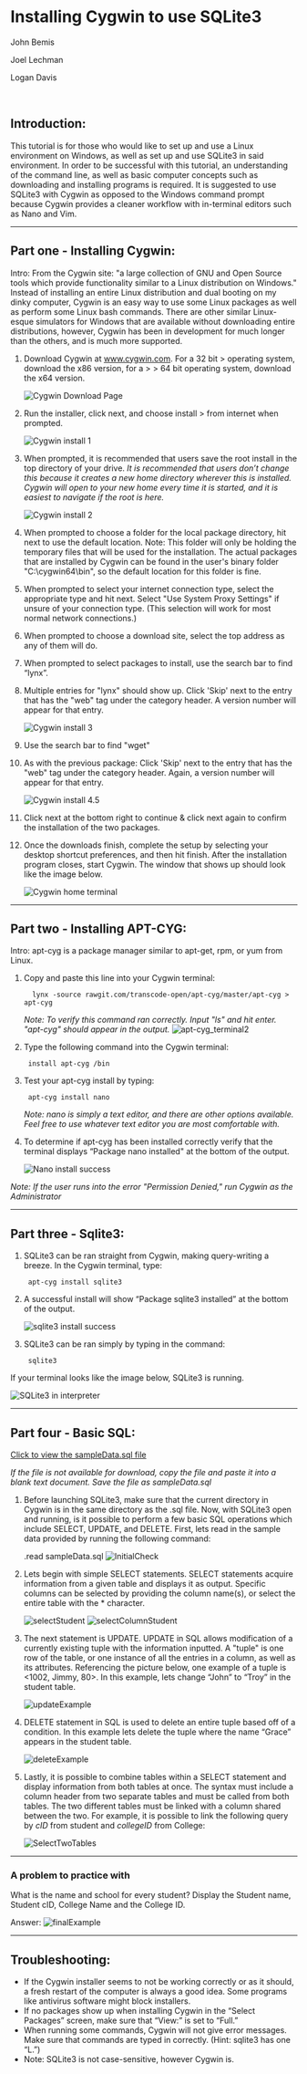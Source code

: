 
# Installing Cygwin to use SQLite3
John Bemis

Joel Lechman

Logan Davis


&nbsp;


## Introduction:
This tutorial is for those who would like to set up and use a Linux environment on Windows, as well as set up and use SQLite3 in said environment. In order to be successful with this tutorial, an understanding of the command line, as well as basic computer concepts such as downloading and installing programs is required. It is suggested to use SQLite3 with Cygwin as opposed to the Windows command prompt because Cygwin provides a cleaner workflow with in-terminal editors such as Nano and Vim.



___
## Part one - Installing Cygwin:
Intro: 
From the Cygwin site: "a large collection of GNU and Open Source tools which provide functionality similar to a Linux distribution on Windows." Instead of installing an entire Linux distribution and dual booting on my dinky computer, Cygwin is an easy way to use some Linux packages as well as perform some Linux bash commands. There are other similar Linux-esque simulators for Windows that are available without downloading entire distributions, however, Cygwin has been in development for much longer than the others, and is much more supported.  


1. Download Cygwin at www.cygwin.com. For a 32 bit > operating system, download the x86 version, for a > > 64 bit operating system, download the x64 version.

    ![Cygwin Download Page](./images/CygwinDownloadPage.png "Download Page")


2. Run the installer, click next, and choose install > from internet when prompted.

    ![Cygwin install 1](./images/CygwinInstall1.png "Download source")


 3. When prompted, it is recommended that users save  the root install in the top directory of your drive.
 *It is recommended that users don’t change this because it creates a new home directory wherever this is installed. Cygwin will open to your new home every time it is started, and it is easiest to navigate if the root is here.*

    ![Cygwin install 2](./images/CygwinInstall2.png "Root Install Directory")
 


4. When prompted to choose a folder for the local package directory, hit next to use the default location. Note: This folder will only be holding the temporary files that will be used for the installation. The actual packages that are installed by Cygwin can be found in the user's binary folder "C:\cygwin64\bin", so the default location for this folder is fine. 



5. When prompted to select your internet connection type, select the appropriate type and hit next. Select "Use System Proxy Settings" if unsure of your connection type. (This selection will work for most normal network connections.)


6. When prompted to choose a download site, select the top address as any of them will do.


7. When prompted to select packages to install, use the search bar to find “lynx”.

8. Multiple entries for "lynx" should show up. Click 'Skip' next to the entry that has the "web" tag under the category header. A version number will appear for that entry.

    ![Cygwin install 3](./images/cygwininstall3.png "Lynx package")



9. Use the search bar to find "wget"


10. As with the previous package: Click 'Skip' next to the entry that has the "web" tag under the category header. Again, a version number will appear for that entry.


    ![Cygwin install 4.5](./images/CygwinInstall4.5.png "wget package small")

11. Click next at the bottom right to continue & click next again to confirm the installation of the two packages.


13. Once the downloads finish, complete the setup by selecting your desktop shortcut preferences, and then hit finish. After the installation program closes, start Cygwin. The window that shows up should look like the image below.

    ![Cygwin home terminal](./images/cygwinterminal.png "cygwin terminal")



___
## Part two - Installing APT-CYG:
Intro: apt-cyg is a package manager similar to apt-get, rpm, or yum from Linux. 


1. Copy and paste this line into your Cygwin terminal:

         lynx -source rawgit.com/transcode-open/apt-cyg/master/apt-cyg > apt-cyg

    *Note: To verify this command ran correctly. Input "ls" and hit enter. "apt-cyg" should appear in the output.* 
    ![apt-cyg_terminal2](./images/apt-cyg_terminal2.png "apt-cyg_terminal2")

 
2. Type the following command into the Cygwin terminal:

        install apt-cyg /bin

3. Test your apt-cyg install by typing:

        apt-cyg install nano
	
    *Note: nano is simply a text editor, and there are other options available. Feel free to use whatever text editor you are most comfortable with.*



4. To determine if apt-cyg has been installed correctly verify that the terminal displays “Package nano installed" at the bottom of the output.

    ![Nano install success](./images/nano_install_success.png "nano success")

*Note: If the user runs into the error "Permission Denied," run Cygwin as the Administrator*


___
## Part three - Sqlite3:



1. SQLite3 can be ran straight from Cygwin, making query-writing a breeze. In the Cygwin terminal, type:

        apt-cyg install sqlite3

2. A successful install will show “Package sqlite3 installed” at the bottom of the output. 

    ![sqlite3 install success](./images/sqlite3_install_success.png "sqlite3 success")



3. SQLite3 can be ran simply by typing in the command: 

        sqlite3
If your terminal looks like the image below, SQLite3 is running.

 ![SQLite3 in interpreter](./images/in_sqlite3_success.PNG "sqlite3 in interpreter")




___
## Part four - Basic SQL:

<a href="https://bitbucket.org/lechman_davis_bemis/databases-writing-project/src/master/writing/02-tutorial/files/sampleData.sql" download>Click to view the sampleData.sql file</a>

*If the file is not available for download, copy the file and paste it into a blank text document. Save the file as sampleData.sql*



1. Before launching SQLite3, make sure that the current directory in Cygwin is in the same directory as the .sql file. Now, with SQLite3 open and running, is it possible to perform a few basic SQL operations which include SELECT, UPDATE, and DELETE. First, lets read in the sample data provided by running the following command:

    .read sampleData.sql
    ![InitialCheck](./images/SQL/InitialCheck.png "InitialCheck")
	

2. Lets begin with simple SELECT statements. SELECT statements acquire information from a given table and displays it as output. Specific columns can be selected by providing the column name(s), or select the entire table with the * character.

    ![selectStudent](./images/SQL/selectStudent.png "selectStudent")
    ![selectColumnStudent](./images/SQL/selectColumnStudent.png "selectColumnStudent")


3. The next statement is UPDATE. UPDATE in SQL allows modification of a currently existing tuple with the information inputted. A "tuple" is one row of the table, or one instance of all the entries in a column, as well as its attributes. Referencing the picture below, one example of a tuple is <1002, Jimmy, 80>. In this example, lets change “John” to “Troy” in the student table.

    ![updateExample](./images/SQL/updateExample.png "updateExample")

4. DELETE statement in SQL is used to delete an entire tuple based off of a condition. In this example lets delete the tuple where the name “Grace” appears in the student table. 

    ![deleteExample](./images/SQL/deleteExample.PNG "deleteExample")


5. Lastly, it is possible to combine tables within a SELECT statement and display information from both tables at once. The syntax must include a column header from two separate tables and must be called from both tables. The two different tables must be linked with a column shared between the two. 
For example, it is possible to link the following query by *cID* from student and *collegeID* from College:

    ![SelectTwoTables](./images/SQL/SelectTwoTables.PNG "SelectTwoTables")
    


___
### A problem to practice with
What is the name and school for every student? Display the Student name, Student cID,   	College Name and the College ID.



Answer:
    ![finalExample](./images/SQL/finalExample.png "finalExample")



___
## Troubleshooting:

* If the Cygwin installer seems to not be working correctly or as it should, a fresh restart of the computer is always a good idea. Some programs like antivirus software might block installers. 
* If no packages show up when installing Cygwin in the “Select Packages” screen, make sure that “View:” is set to “Full.”
* When running some commands, Cygwin will not give error messages. Make sure that commands are typed in correctly. (Hint: sqlite3 has one “L.”)
* Note: SQLite3 is not case-sensitive, however Cygwin is.



